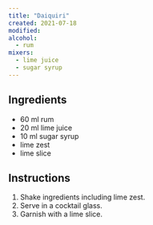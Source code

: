 ```yaml
---
title: "Daiquiri"
created: 2021-07-18
modified:
alcohol:
  - rum
mixers:
  - lime juice
  - sugar syrup
---
```



## Ingredients

- 60 ml rum
- 20 ml lime juice
- 10 ml sugar syrup
- lime zest
- lime slice

## Instructions

1. Shake ingredients including lime zest.
2. Serve in a cocktail glass.
3. Garnish with a lime slice.
